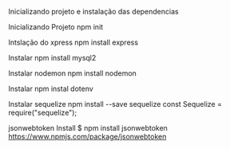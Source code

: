 Inicializando projeto e instalação das dependencias 

Inicializando Projeto
npm init

Intslação do xpress
npm install express

Instalar 
npm install mysql2

Instalar nodemon 
npm install nodemon

Instalar 
npm instal dotenv

Instalar sequelize
npm install --save sequelize
const Sequelize = require("sequelize");

jsonwebtoken
Install
$ npm install jsonwebtoken
https://www.npmjs.com/package/jsonwebtoken

